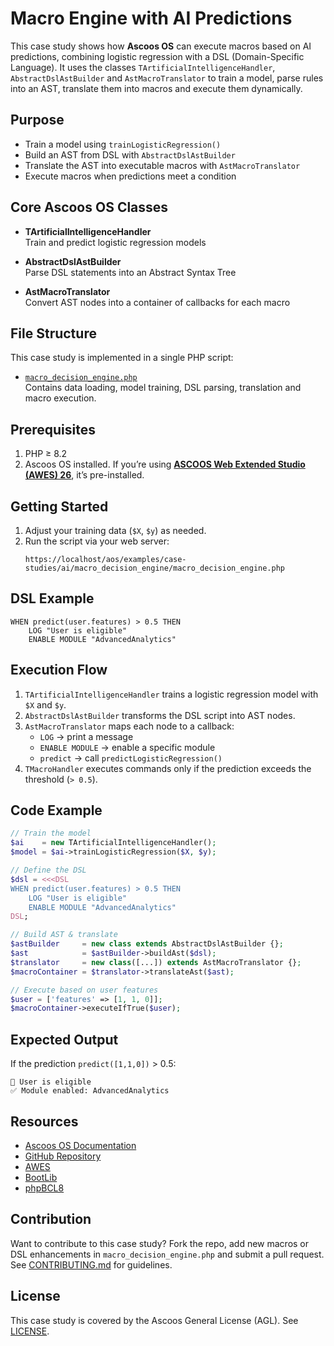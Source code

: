 # Macro Engine with AI Predictions

This case study shows how **Ascoos OS** can execute macros based on AI predictions, combining logistic regression with a DSL (Domain-Specific Language). It uses the classes `TArtificialIntelligenceHandler`, `AbstractDslAstBuilder` and `AstMacroTranslator` to train a model, parse rules into an AST, translate them into macros and execute them dynamically.

## Purpose

- Train a model using `trainLogisticRegression()`  
- Build an AST from DSL with `AbstractDslAstBuilder`  
- Translate the AST into executable macros with `AstMacroTranslator`  
- Execute macros when predictions meet a condition  

## Core Ascoos OS Classes

- **TArtificialIntelligenceHandler**  
  Train and predict logistic regression models  

- **AbstractDslAstBuilder**  
  Parse DSL statements into an Abstract Syntax Tree  

- **AstMacroTranslator**  
  Convert AST nodes into a container of callbacks for each macro  

## File Structure

This case study is implemented in a single PHP script:  
- [`macro_decision_engine.php`](macro_decision_engine.php)  
  Contains data loading, model training, DSL parsing, translation and macro execution.

## Prerequisites

1. PHP ≥ 8.2  
2. Ascoos OS installed. If you’re using [**ASCOOS Web Extended Studio (AWES) 26**](https://awes.ascoos.com), it’s pre-installed.  

## Getting Started

1. Adjust your training data (`$X`, `$y`) as needed.  
2. Run the script via your web server:
   ```
   https://localhost/aos/examples/case-studies/ai/macro_decision_engine/macro_decision_engine.php
   ```

## DSL Example

```dsl
WHEN predict(user.features) > 0.5 THEN
    LOG "User is eligible"
    ENABLE MODULE "AdvancedAnalytics"
```

## Execution Flow

1. `TArtificialIntelligenceHandler` trains a logistic regression model with `$X` and `$y`.  
2. `AbstractDslAstBuilder` transforms the DSL script into AST nodes.  
3. `AstMacroTranslator` maps each node to a callback:
   - `LOG` → print a message  
   - `ENABLE MODULE` → enable a specific module  
   - `predict` → call `predictLogisticRegression()`  
4. `TMacroHandler` executes commands only if the prediction exceeds the threshold (`> 0.5`).  

## Code Example

```php
// Train the model
$ai    = new TArtificialIntelligenceHandler();
$model = $ai->trainLogisticRegression($X, $y);

// Define the DSL
$dsl = <<<DSL
WHEN predict(user.features) > 0.5 THEN
    LOG "User is eligible"
    ENABLE MODULE "AdvancedAnalytics"
DSL;

// Build AST & translate
$astBuilder     = new class extends AbstractDslAstBuilder {};
$ast            = $astBuilder->buildAst($dsl);
$translator     = new class([...]) extends AstMacroTranslator {};
$macroContainer = $translator->translateAst($ast);

// Execute based on user features
$user = ['features' => [1, 1, 0]];
$macroContainer->executeIfTrue($user);
```

## Expected Output

If the prediction `predict([1,1,0])` > 0.5:

```
📣 User is eligible
✅ Module enabled: AdvancedAnalytics
```

## Resources

- [Ascoos OS Documentation](/docs/)  
- [GitHub Repository](https://github.com/ascoos/os)  
- [AWES](https://awes.ascoos.com)  
- [BootLib](https://github.com/ascoos/bootlib)  
- [phpBCL8](https://github.com/ascoos/phpbcl8)  

## Contribution

Want to contribute to this case study? Fork the repo, add new macros or DSL enhancements in `macro_decision_engine.php` and submit a pull request. See [CONTRIBUTING.md](/CONTRIBUTING.md) for guidelines.

## License

This case study is covered by the Ascoos General License (AGL). See [LICENSE](/LICENSE.md).
